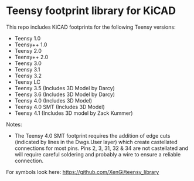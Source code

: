 Teensy footprint library for KiCAD
=======================================

This repo includes KiCAD footprints for the following Teensy versions:

  - Teensy 1.0
  - Teensy++ 1.0
  - Teensy 2.0
  - Teensy++ 2.0
  - Teensy 3.0
  - Teensy 3.1
  - Teensy 3.2
  - Teensy LC
  - Teensy 3.5 (Includes 3D Model by Darcy)
  - Teensy 3.6 (Includes 3D Model by Darcy)
  - Teensy 4.0 (Includes 3D Model)
  - Teensy 4.0 SMT (Includes 3D Model)
  - Teensy 4.1 (Includes 3D model by Zack Kummer)

Notes:
  - The Teensy 4.0 SMT footprint requires the addition of edge cuts (indicated
by lines in the Dwgs.User layer) which create castellated connections for most
pins.  Pins 2, 3, 31, 32 & 34 are not castellated and will require careful soldering
and probably a wire to ensure a reliable connection.

For symbols look here: https://github.com/XenGi/teensy_library
